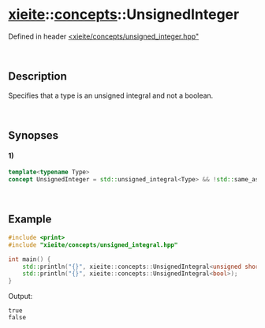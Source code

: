 # [xieite](../../xieite.md)\:\:[concepts](../../concepts.md)\:\:UnsignedInteger
Defined in header [<xieite/concepts/unsigned_integer.hpp"](../../../include/xieite/concepts/unsigned_integer.hpp)

&nbsp;

## Description
Specifies that a type is an unsigned integral and not a boolean.

&nbsp;

## Synopses
#### 1)
```cpp
template<typename Type>
concept UnsignedInteger = std::unsigned_integral<Type> && !std::same_as<std::remove_cv_t<Type>, bool>;
```

&nbsp;

## Example
```cpp
#include <print>
#include "xieite/concepts/unsigned_integral.hpp"

int main() {
    std::println("{}", xieite::concepts::UnsignedIntegral<unsigned short int>);
    std::println("{}", xieite::concepts::UnsignedIntegral<bool>);
}
```
Output:
```
true
false
```
